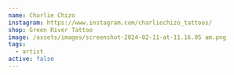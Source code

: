 ```yaml
---
name: Charlie Chizo
instagram: https://www.instagram.com/charliechizo_tattoos/
shop: Green River Tattoo
image: /assets/images/screenshot-2024-02-11-at-11.16.05 am.png
tags:
  - artist
active: false
---
```

